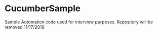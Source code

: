 # CucumberSample

Sample Automation code used for interview purposes. Repository will be removed 11/17/2016
